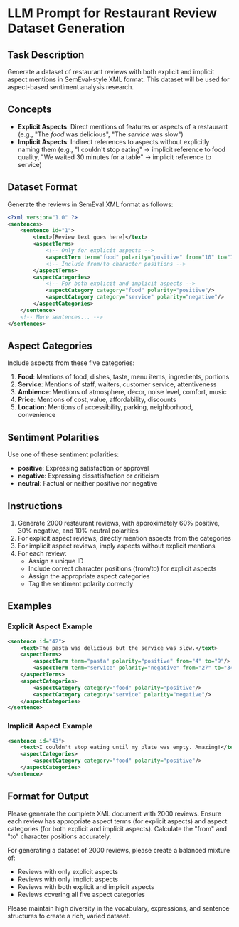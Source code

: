 # LLM Prompt for Restaurant Review Dataset Generation

## Task Description

Generate a dataset of restaurant reviews with both explicit and implicit aspect mentions in SemEval-style XML format. This dataset will be used for aspect-based sentiment analysis research.

## Concepts

- **Explicit Aspects**: Direct mentions of features or aspects of a restaurant (e.g., "The *food* was delicious", "The *service* was slow")
- **Implicit Aspects**: Indirect references to aspects without explicitly naming them (e.g., "I couldn't stop eating" → implicit reference to food quality, "We waited 30 minutes for a table" → implicit reference to service)

## Dataset Format

Generate the reviews in SemEval XML format as follows:

```xml
<?xml version="1.0" ?>
<sentences>
    <sentence id="1">
        <text>[Review text goes here]</text>
        <aspectTerms>
            <!-- Only for explicit aspects -->
            <aspectTerm term="food" polarity="positive" from="10" to="14"/>
            <!-- Include from/to character positions -->
        </aspectTerms>
        <aspectCategories>
            <!-- For both explicit and implicit aspects -->
            <aspectCategory category="food" polarity="positive"/>
            <aspectCategory category="service" polarity="negative"/>
        </aspectCategories>
    </sentence>
    <!-- More sentences... -->
</sentences>
```

## Aspect Categories

Include aspects from these five categories:

1. **Food**: Mentions of food, dishes, taste, menu items, ingredients, portions
2. **Service**: Mentions of staff, waiters, customer service, attentiveness
3. **Ambience**: Mentions of atmosphere, decor, noise level, comfort, music
4. **Price**: Mentions of cost, value, affordability, discounts
5. **Location**: Mentions of accessibility, parking, neighborhood, convenience

## Sentiment Polarities

Use one of these sentiment polarities:
- **positive**: Expressing satisfaction or approval
- **negative**: Expressing dissatisfaction or criticism
- **neutral**: Factual or neither positive nor negative

## Instructions

1. Generate 2000 restaurant reviews, with approximately 60% positive, 30% negative, and 10% neutral polarities
2. For explicit aspect reviews, directly mention aspects from the categories
3. For implicit aspect reviews, imply aspects without explicit mentions
4. For each review:
   - Assign a unique ID
   - Include correct character positions (from/to) for explicit aspects
   - Assign the appropriate aspect categories
   - Tag the sentiment polarity correctly

## Examples

### Explicit Aspect Example

```xml
<sentence id="42">
    <text>The pasta was delicious but the service was slow.</text>
    <aspectTerms>
        <aspectTerm term="pasta" polarity="positive" from="4" to="9"/>
        <aspectTerm term="service" polarity="negative" from="27" to="34"/>
    </aspectTerms>
    <aspectCategories>
        <aspectCategory category="food" polarity="positive"/>
        <aspectCategory category="service" polarity="negative"/>
    </aspectCategories>
</sentence>
```

### Implicit Aspect Example

```xml
<sentence id="43">
    <text>I couldn't stop eating until my plate was empty. Amazing!</text>
    <aspectCategories>
        <aspectCategory category="food" polarity="positive"/>
    </aspectCategories>
</sentence>
```

## Format for Output

Please generate the complete XML document with 2000 reviews. Ensure each review has appropriate aspect terms (for explicit aspects) and aspect categories (for both explicit and implicit aspects). Calculate the "from" and "to" character positions accurately.

For generating a dataset of 2000 reviews, please create a balanced mixture of:
- Reviews with only explicit aspects
- Reviews with only implicit aspects
- Reviews with both explicit and implicit aspects
- Reviews covering all five aspect categories

Please maintain high diversity in the vocabulary, expressions, and sentence structures to create a rich, varied dataset. 
